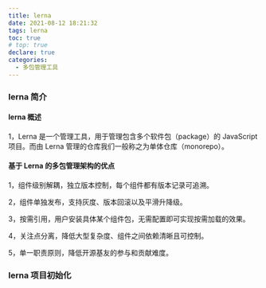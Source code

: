 ```yaml
---
title: lerna
date: 2021-08-12 18:21:32
tags: lerna
toc: true
# top: true
declare: true
categories:
  - 多包管理工具
---
```


### lerna 简介

#### lerna 概述

1，Lerna 是一个管理工具，用于管理包含多个软件包（package）的 JavaScript 项目。而由 Lerna 管理的仓库我们一般称之为单体仓库（monorepo）。

#### 基于 Lerna 的多包管理架构的优点

1，组件级别解耦，独立版本控制，每个组件都有版本记录可追溯。

2，组件单独发布，支持灰度、版本回滚以及平滑升降级。

3，按需引用，用户安装具体某个组件包，无需配置即可实现按需加载的效果。

4，关注点分离，降低大型复杂度、组件之间依赖清晰且可控制。

5，单一职责原则，降低开源基友的参与和贡献难度。

<!-- more -->

### lerna 项目初始化
